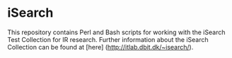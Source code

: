 # iSearch
This repository contains Perl and Bash scripts for working with the iSearch Test Collection for IR research. 
Further information about the iSearch Collection can be found at [here] (http://itlab.dbit.dk/~isearch/).
